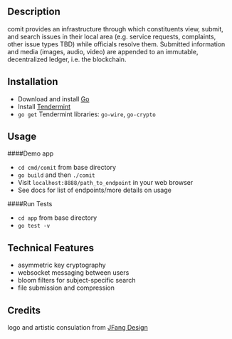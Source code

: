 ## Description
comit provides an infrastructure through which constituents view, submit, and search issues in their local area (e.g. service requests, complaints, other issue types TBD) while officials resolve them. Submitted information and media (images, audio, video) are appended to an immutable, decentralized ledger, i.e. the blockchain.

## Installation
- Download and install [Go](https://golang.org/dl/)
- Install [Tendermint](https://github.com/tendermint/tendermint/wiki/Installation)
- `go get` Tendermint libraries: `go-wire`, `go-crypto`

## Usage
####Demo app
- `cd cmd/comit` from base directory
- `go build` and then `./comit`
- Visit `localhost:8888/path_to_endpoint` in your web browser
- See docs for list of endpoints/more details on usage

####Run Tests 
- `cd app` from base directory
- `go test -v`

## Technical Features 
- asymmetric key cryptography 
- websocket messaging between users 
- bloom filters for subject-specific search
- file submission and compression

## Credits 
logo and artistic consulation from [JFang Design](http://www.jjessfang.com/)


